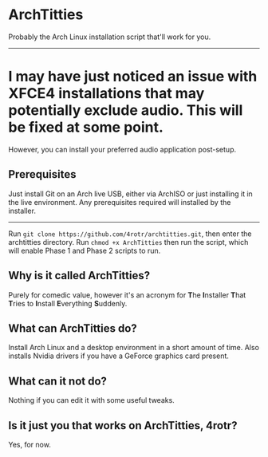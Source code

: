 # ArchTitties
Probably the Arch Linux installation script that'll work for you.

***

# I may have just noticed an issue with XFCE4 installations that may potentially exclude audio. This will be fixed at some point.
However, you can install your preferred audio application post-setup.

## Prerequisites
Just install Git on an Arch live USB, either via ArchISO or just installing it in the live environment. Any prerequisites required will installed by the installer.

***

Run `git clone https://github.com/4rotr/archtitties.git`, then enter the archtitties directory. Run `chmod +x ArchTitties` then run the script, which will enable Phase 1 and Phase 2 scripts to run.

## Why is it called ArchTitties?
Purely for comedic value, however it's an acronym for **T**he **I**nstaller **T**hat **T**ries to **I**nstall **E**verything **S**uddenly. 

## What can ArchTitties do?
Install Arch Linux and a desktop environment in a short amount of time. Also installs Nvidia drivers if you have a GeForce graphics card present.

## What can it not do?
Nothing if you can edit it with some useful tweaks.

## Is it just you that works on ArchTitties, 4rotr?
Yes, for now.
